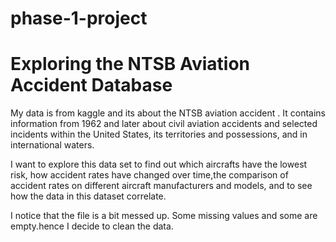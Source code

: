 # phase-1-project
Exploring the NTSB Aviation Accident Database
================

My data is from kaggle and its about the NTSB aviation accident . It contains information from 1962 and
later about civil aviation accidents and selected incidents within the
United States, its territories and possessions, and in international
waters.

I want to explore this data set to find out which aircrafts have the lowest risk, how accident
rates have changed over time,the comparison of accident rates on  different aircraft manufacturers
and models, and to see how the data in this dataset correlate.

I notice that the file is a bit messed up. Some missing values and some are empty.hence I decide to clean 
the data.


